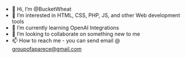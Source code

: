 - 👋 Hi, I’m @BucketWheat
- 👀 I’m interested in HTML, CSS, PHP, JS, and other Web development tools
- 🌱 I’m currently learning OpenAI Integrations
- 💞️ I’m looking to collaborate on something new to me
- 📫 How to reach me - you can send email @ groupofaparece@gmail.com

<!---
BucketWheat/BucketWheat is a ✨ special ✨ repository because its `README.md` (this file) appears on your GitHub profile.
You can click the Preview link to take a look at your changes.
--->
